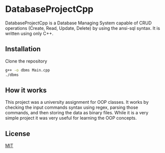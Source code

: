 # DatabaseProjectCpp


DatabaseProjectCpp is a Database Managing System capable of CRUD operations (Create, Read, Update, Delete) by using the ansi-sql syntax. It is written using only C++.

## Installation

Clone the repository

```bash
g++ -o dbms Main.cpp
./dbms
```

## How it works
This project was a university assignment for OOP classes. It works by checking the input commands syntax using regex, parsing those commands, and then storing the data as binary files. While it is a very simple project it was very useful for learning the OOP concepts.

## License
[MIT](https://choosealicense.com/licenses/mit/)
